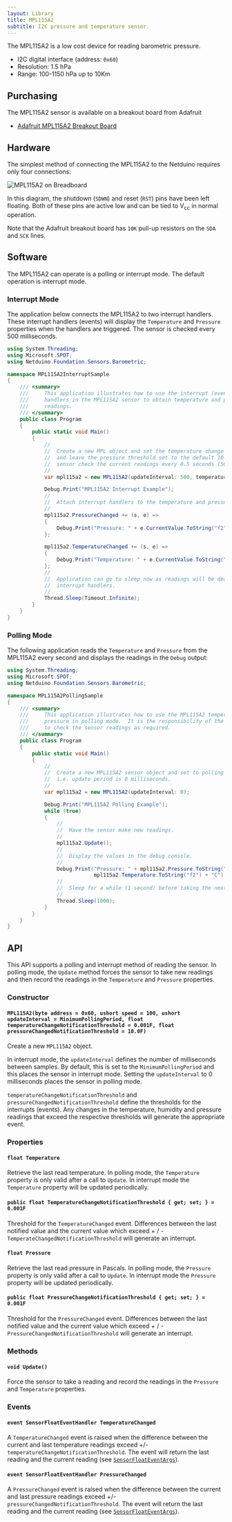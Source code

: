 ```yaml
---
layout: Library
title: MPL115A2
subtitle: I2C pressure and temperature sensor.
---
```


The MPL115A2 is a low cost device for reading barometric pressure.

* I2C digital interface (address: `0x60`)
* Resolution: 1.5 hPa
* Range: 100-1150 hPa up to 10Km

## Purchasing

The MPL115A2 sensor is available on a breakout board from Adafruit

* [Adafruit MPL115A2 Breakout Board](https://www.adafruit.com/product/992)

## Hardware

The simplest method of connecting the MPL115A2 to the Netduino requires only four connections:

![MPL115A2 on Breadboard](MPL115A2OnBreadboard.png)

In this diagram, the shutdown (`SDWN`) and reset (`RST`) pins have been left floating.  Both of these pins are active low and can be tied to V<sub>cc</sub> in normal operation.

Note that the Adafruit breakout board has `10K` pull-up resistors on the `SDA` and `SCK` lines.

## Software

The MPL115A2 can operate is a polling or interrupt mode.  The default operation is interrupt mode.

### Interrupt Mode

The application below connects the MPL115A2 to two interrupt handlers.  These interrupt handlers (events) will display the `Temperature` and `Pressure` properties when the handlers are triggered.  The sensor is checked every 500 milliseconds.

```csharp
using System.Threading;
using Microsoft.SPOT;
using Netduino.Foundation.Sensors.Barometric;

namespace MPL115A2InterruptSample
{
    /// <summary>
    ///     This application illustrates how to use the interrupt (event)
    ///     handlers in the MPL115A2 sensor to obtain temperature and pressure
    ///     readings.
    /// </summary>
    public class Program
    {
        public static void Main()
        {
            //
            //  Create a new MPL object and set the temperature change threshold to 0.1C
            //  and leave the pressure threshold set to the default 10 kPa.  Have the
            //  sensor check the current readings every 0.5 seconds (500 milliseconds)
            //
            var mpl115a2 = new MPL115A2(updateInterval: 500, temperatureChangeNotificationThreshold: 0.1F);

            Debug.Print("MPL115A2 Interrupt Example");
            //
            //  Attach interrupt handlers to the temperature and pressure sensor.
            //
            mpl115a2.PressureChanged += (s, e) =>
            {
                Debug.Print("Pressure: " + e.CurrentValue.ToString("f2"));
            };

            mpl115a2.TemperatureChanged += (s, e) =>
            {
                Debug.Print("Temperature: " + e.CurrentValue.ToString("f2") + "C");
            };
            //
            //  Application can go to sleep now as readings will be dealt with by the 
            //  interrupt handlers.
            //
            Thread.Sleep(Timeout.Infinite);
        }
    }
}
```

### Polling Mode

The following application reads the `Temperature` and `Pressure` from the MPL115A2 every second and displays the readings in the `Debug` output:

```csharp
using System.Threading;
using Microsoft.SPOT;
using Netduino.Foundation.Sensors.Barometric;

namespace MPL115A2PollingSample
{
    /// <summary>
    ///     This application illustrates how to use the MPL115A2 temperature and
    ///     pressure in polling mode.  It is the responsibility of the application
    ///     to check the sensor readings as required.
    /// </summary>
    public class Program
    {
        public static void Main()
        {
            //
            //  Create a new MPL115A2 sensor object and set to polling mode
            //  i.e. update period is 0 milliseconds.
            //
            var mpl115a2 = new MPL115A2(updateInterval: 0);

            Debug.Print("MPL115A2 Polling Example");
            while (true)
            {
                //
                //  Have the sensor make new readings.
                //
                mpl115a2.Update();
                //
                //  Display the values in the debug console.
                //
                Debug.Print("Pressure: " + mpl115a2.Pressure.ToString("f2") + " kPa, Temperature: " +
                            mpl115a2.Temperature.ToString("f2") + "C");
                //
                //  Sleep for a while (1 second) before taking the next readins.
                //
                Thread.Sleep(1000);
            }
        }
    }
}
```

## API

This API supports a polling and interrupt method of reading the sensor.  In polling mode, the `Update` method forces the sensor to take new readings and then record the readings in the `Temperature` and `Pressure` properties.

### Constructor

#### `MPL115A2(byte address = 0x60, ushort speed = 100, ushort updateInterval = MinimumPollingPeriod, float temperatureChangeNotificationThreshold = 0.001F, float pressureChangedNotificationThreshold = 10.0F)`

Create a new `MPL115A2` object.

In interrupt mode, the `updateInterval` defines the number of milliseconds between samples.  By default, this is set to the `MinimumPollingPeriod` and this places the sensor in interrupt mode.  Setting the `updateInterval` to 0 milliseconds places the sensor in polling mode.

`temperatureChangeNotificationThreshold` and `pressureChangedNotificationThreshold` define the thresholds for the interrupts (events).  Any changes in the temperature, humidity and pressure readings that exceed the respective thresholds will generate the appropriate event.

### Properties

#### `float Temperature`

Retrieve the last read temperature.  In polling mode, the `Temperature` property is only valid after a call to `Update`.  In interrupt mode the `Temperature` property will be updated periodically.

#### `public float TemperatureChangeNotificationThreshold { get; set; } = 0.001F`

Threshold for the `TemperatureChanged` event.  Differences between the last notified value and the current value which exceed + / - `TemperateChangedNotificationThreshold` will generate an interrupt.

#### `float Pressure`

Retrieve the last read pressure in Pascals.  In polling mode, the `Pressure` property is only valid after a call to `Update`.  In interrupt mode the `Pressure` property will be updated periodically.

#### `public float PressureChangeNotificationThreshold { get; set; } = 0.001F`

Threshold for the `PressureChanged` event.  Differences between the last notified value and the current value which exceed + / - `PressureChangedNotificationThreshold` will generate an interrupt.

### Methods

#### `void Update()`

Force the sensor to take a reading and record the readings in the `Pressure` and `Temperature` properties.

### Events

#### `event SensorFloatEventHandler TemperatureChanged`

A `TemperatureChanged` event is raised when the difference between the current and last temperature readings exceed +/- `temperatureChangeNotificationThreshold`.  The event will return the last reading and the current reading (see [`SensorFloatEventArgs`](/API/Sensors/SensorFloatEventArgs)).

#### `event SensorFloatEventHandler PressureChanged`

A `PressureChanged` event is raised when the difference between the current and last pressure readings exceed +/- `pressureChangedNotificationThreshold`.  The event will return the last reading and the current reading (see [`SensorFloatEventArgs`](/API/Sensors/SensorFloatEventArgs)).